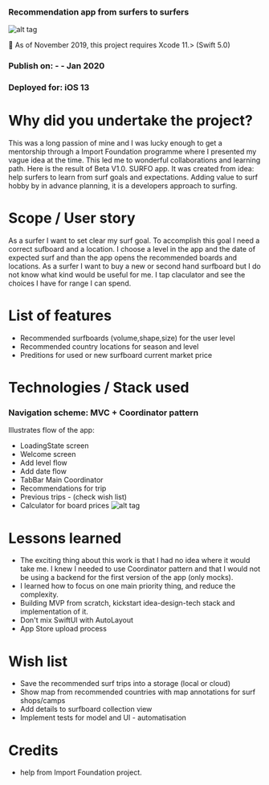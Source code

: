 
### Recommendation app from surfers to surfers
![alt tag](https://img.shields.io/badge/swift%205-Surfo%20project-blue)

📌  As of November 2019, this project requires Xcode 11.> (Swift 5.0)
### Publish on: - - Jan 2020
### Deployed for: iOS 13

# Why did you undertake the project?
This was a long passion of mine and I was lucky enough to get a mentorship through a Import Foundation programme where I presented my vague idea at the time. This led me to wonderful collaborations and learning path. Here is the result of Beta V1.0. SURFO app. It was created from idea: help surfers to learn from surf goals and expectations. Adding value to surf hobby by in advance planning, it is a developers approach to surfing.

# Scope / User story
As a surfer I want to set clear my surf goal. To accomplish this goal I need a correct sufboard and a location. I choose a level in the app and the date of expected surf and than the app opens the recommended boards and locations. As a surfer I want to buy a new or second hand surfboard but I do not know what kind would be useful for me. I tap claculator and see the choices I have for range I can spend.

# List of features

 + Recommended surfboards (volume,shape,size) for the user level 
 + Recommended country locations for season and level
 + Preditions for used or new surfboard current market price

# Technologies / Stack used
###  Navigation scheme: MVC + Coordinator pattern
Illustrates flow of the app:

 + LoadingState screen
 + Welcome screen
 + Add level flow
 + Add date flow
 + TabBar Main Coordinator
 + Recommendations for trip
 + Previous trips - (check wish list)
 + Calculator for board prices
![alt tag](https://pbs.twimg.com/media/EGN6v1YWwAEa2bc?format=jpg&name=large)
# Lessons learned
- The exciting thing about this work is that I had no idea where it would take me. I knew I needed to use Coordinator pattern and 
that I would not be using a backend for the first version of the app (only mocks).
- I learned how to focus on one main priority thing, and reduce the complexity.
- Building MVP from scratch, kickstart idea-design-tech stack and implementation of it.
- Don't mix SwiftUI with AutoLayout
- App Store upload process

# Wish list
- Save the recommended surf trips into a storage (local or cloud)
- Show map from recommended countries with map annotations for surf shops/camps
- Add details to surfboard collection view
- Implement tests for model and UI - automatisation

# Credits
 + help from Import Foundation project.





